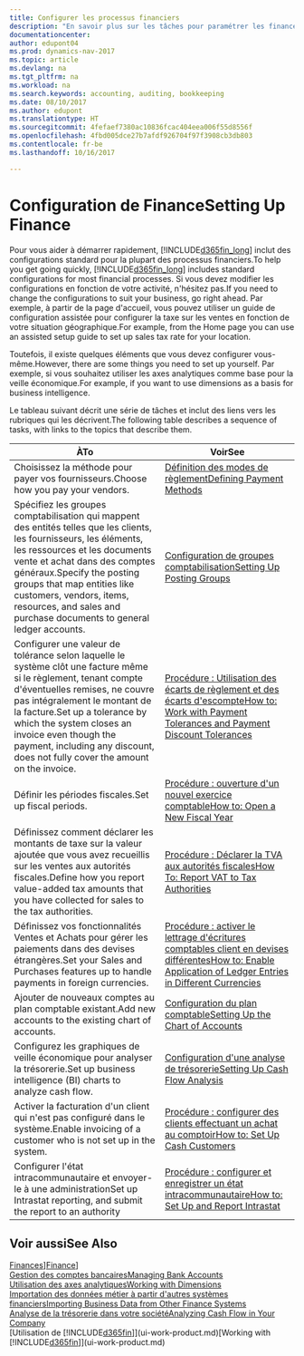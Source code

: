```yaml
---
title: Configurer les processus financiers
description: "En savoir plus sur les tâches pour paramétrer les finances de votre société afin de les adapter à votre comptabilité ou vos audits."
documentationcenter: 
author: edupont04
ms.prod: dynamics-nav-2017
ms.topic: article
ms.devlang: na
ms.tgt_pltfrm: na
ms.workload: na
ms.search.keywords: accounting, auditing, bookkeeping
ms.date: 08/10/2017
ms.author: edupont
ms.translationtype: HT
ms.sourcegitcommit: 4fefaef7380ac10836fcac404eea006f55d8556f
ms.openlocfilehash: 4fbd005dce27b7afdf926704f97f3908cb3db803
ms.contentlocale: fr-be
ms.lasthandoff: 10/16/2017

---
```

# <a name="setting-up-finance"></a><span data-ttu-id="ad580-103">Configuration de Finance</span><span class="sxs-lookup"><span data-stu-id="ad580-103">Setting Up Finance</span></span>
<span data-ttu-id="ad580-104">Pour vous aider à démarrer rapidement, [!INCLUDE[d365fin_long](includes/d365fin_long_md.md)] inclut des configurations standard pour la plupart des processus financiers.</span><span class="sxs-lookup"><span data-stu-id="ad580-104">To help you get going quickly, [!INCLUDE[d365fin_long](includes/d365fin_long_md.md)] includes standard configurations for most financial processes.</span></span> <span data-ttu-id="ad580-105">Si vous devez modifier les configurations en fonction de votre activité, n'hésitez pas.</span><span class="sxs-lookup"><span data-stu-id="ad580-105">If you need to change the configurations to suit your business, go right ahead.</span></span> <span data-ttu-id="ad580-106">Par exemple, à partir de la page d'accueil, vous pouvez utiliser un guide de configuration assistée pour configurer la taxe sur les ventes en fonction de votre situation géographique.</span><span class="sxs-lookup"><span data-stu-id="ad580-106">For example, from the Home page you can use an assisted setup guide to set up sales tax rate for your location.</span></span>  

<span data-ttu-id="ad580-107">Toutefois, il existe quelques éléments que vous devez configurer vous-même.</span><span class="sxs-lookup"><span data-stu-id="ad580-107">However, there are some things you need to set up yourself.</span></span> <span data-ttu-id="ad580-108">Par exemple, si vous souhaitez utiliser les axes analytiques comme base pour la veille économique.</span><span class="sxs-lookup"><span data-stu-id="ad580-108">For example, if you want to use dimensions as a basis for business intelligence.</span></span>  

<span data-ttu-id="ad580-109">Le tableau suivant décrit une série de tâches et inclut des liens vers les rubriques qui les décrivent.</span><span class="sxs-lookup"><span data-stu-id="ad580-109">The following table describes a sequence of tasks, with links to the topics that describe them.</span></span>

| <span data-ttu-id="ad580-110">À</span><span class="sxs-lookup"><span data-stu-id="ad580-110">To</span></span> | <span data-ttu-id="ad580-111">Voir</span><span class="sxs-lookup"><span data-stu-id="ad580-111">See</span></span> |
| --- | --- |
| <span data-ttu-id="ad580-112">Choisissez la méthode pour payer vos fournisseurs.</span><span class="sxs-lookup"><span data-stu-id="ad580-112">Choose how you pay your vendors.</span></span> |[<span data-ttu-id="ad580-113">Définition des modes de règlement</span><span class="sxs-lookup"><span data-stu-id="ad580-113">Defining Payment Methods</span></span>](finance-payment-methods.md) |
| <span data-ttu-id="ad580-114">Spécifiez les groupes comptabilisation qui mappent des entités telles que les clients, les fournisseurs, les éléments, les ressources et les documents vente et achat dans des comptes généraux.</span><span class="sxs-lookup"><span data-stu-id="ad580-114">Specify the posting groups that map entities like customers, vendors, items, resources, and sales and purchase documents to general ledger accounts.</span></span> |[<span data-ttu-id="ad580-115">Configuration de groupes comptabilisation</span><span class="sxs-lookup"><span data-stu-id="ad580-115">Setting Up Posting Groups</span></span>](finance-posting-groups.md)|
|<span data-ttu-id="ad580-116">Configurer une valeur de tolérance selon laquelle le système clôt une facture même si le règlement, tenant compte d'éventuelles remises, ne couvre pas intégralement le montant de la facture.</span><span class="sxs-lookup"><span data-stu-id="ad580-116">Set up a tolerance by which the system closes an invoice even though the payment, including any discount, does not fully cover the amount on the invoice.</span></span>|[<span data-ttu-id="ad580-117">Procédure : Utilisation des écarts de règlement et des écarts d'escompte</span><span class="sxs-lookup"><span data-stu-id="ad580-117">How to: Work with Payment Tolerances and Payment Discount Tolerances</span></span>](finance-payment-tolerance-and-payment-discount-tolerance.md)|
| <span data-ttu-id="ad580-118">Définir les périodes fiscales.</span><span class="sxs-lookup"><span data-stu-id="ad580-118">Set up fiscal periods.</span></span> |[<span data-ttu-id="ad580-119">Procédure : ouverture d'un nouvel exercice comptable</span><span class="sxs-lookup"><span data-stu-id="ad580-119">How to: Open a New Fiscal Year</span></span>](finance-how-open-new-fiscal-year.md) |
| <span data-ttu-id="ad580-120">Définissez comment déclarer les montants de taxe sur la valeur ajoutée que vous avez recueillis sur les ventes aux autorités fiscales.</span><span class="sxs-lookup"><span data-stu-id="ad580-120">Define how you report value-added tax amounts that you have collected for sales to the tax authorities.</span></span> |[<span data-ttu-id="ad580-121">Procédure : Déclarer la TVA aux autorités fiscales</span><span class="sxs-lookup"><span data-stu-id="ad580-121">How To: Report VAT to Tax Authorities</span></span>](finance-how-report-vat.md)|
| <span data-ttu-id="ad580-122">Définissez vos fonctionnalités Ventes et Achats pour gérer les paiements dans des devises étrangères.</span><span class="sxs-lookup"><span data-stu-id="ad580-122">Set your Sales and Purchases features up to handle payments in foreign currencies.</span></span>|[<span data-ttu-id="ad580-123">Procédure : activer le lettrage d'écritures comptables client en devises différentes</span><span class="sxs-lookup"><span data-stu-id="ad580-123">How to: Enable Application of Ledger Entries in Different Currencies</span></span>](finance-how-enable-application-ledger-entries-different-currencies.md)
| <span data-ttu-id="ad580-124">Ajouter de nouveaux comptes au plan comptable existant.</span><span class="sxs-lookup"><span data-stu-id="ad580-124">Add new accounts to the existing chart of accounts.</span></span> |[<span data-ttu-id="ad580-125">Configuration du plan comptable</span><span class="sxs-lookup"><span data-stu-id="ad580-125">Setting Up the Chart of Accounts</span></span>](finance-setup-chart-accounts.md) |
| <span data-ttu-id="ad580-126">Configurez les graphiques de veille économique pour analyser la trésorerie.</span><span class="sxs-lookup"><span data-stu-id="ad580-126">Set up business intelligence (BI) charts to analyze cash flow.</span></span> |[<span data-ttu-id="ad580-127">Configuration d'une analyse de trésorerie</span><span class="sxs-lookup"><span data-stu-id="ad580-127">Setting Up Cash Flow Analysis</span></span>](finance-setup-cash-flow-analyses.md) |
|<span data-ttu-id="ad580-128">Activer la facturation d'un client qui n'est pas configuré dans le système.</span><span class="sxs-lookup"><span data-stu-id="ad580-128">Enable invoicing of a customer who is not set up in the system.</span></span>|[<span data-ttu-id="ad580-129">Procédure : configurer des clients effectuant un achat au comptoir</span><span class="sxs-lookup"><span data-stu-id="ad580-129">How to: Set Up Cash Customers</span></span>](finance-how-to-set-up-cash-customers.md)|
| <span data-ttu-id="ad580-130">Configurer l'état intracommunautaire et envoyer-le à une administration</span><span class="sxs-lookup"><span data-stu-id="ad580-130">Set up Intrastat reporting, and submit the report to an authority</span></span> | [<span data-ttu-id="ad580-131">Procédure : configurer et enregistrer un état intracommunautaire</span><span class="sxs-lookup"><span data-stu-id="ad580-131">How to: Set Up and Report Intrastat</span></span>](finance-how-setup-report-intrastat.md)|

## <a name="see-also"></a><span data-ttu-id="ad580-132">Voir aussi</span><span class="sxs-lookup"><span data-stu-id="ad580-132">See Also</span></span>
<span data-ttu-id="ad580-133">[Finances](finance.md)]</span><span class="sxs-lookup"><span data-stu-id="ad580-133">[Finance](finance.md)]</span></span>  
[<span data-ttu-id="ad580-134">Gestion des comptes bancaires</span><span class="sxs-lookup"><span data-stu-id="ad580-134">Managing Bank Accounts</span></span>](bank-manage-bank-accounts.md)  
[<span data-ttu-id="ad580-135">Utilisation des axes analytiques</span><span class="sxs-lookup"><span data-stu-id="ad580-135">Working with Dimensions</span></span>](finance-dimensions.md)  
[<span data-ttu-id="ad580-136">Importation des données métier à partir d'autres systèmes financiers</span><span class="sxs-lookup"><span data-stu-id="ad580-136">Importing Business Data from Other Finance Systems</span></span>](upload-data.md)  
[<span data-ttu-id="ad580-137">Analyse de la trésorerie dans votre société</span><span class="sxs-lookup"><span data-stu-id="ad580-137">Analyzing Cash Flow in Your Company</span></span>](finance-analyze-cash-flow.md)  
<span data-ttu-id="ad580-138">[Utilisation de [!INCLUDE[d365fin](includes/d365fin_md.md)]](ui-work-product.md)</span><span class="sxs-lookup"><span data-stu-id="ad580-138">[Working with [!INCLUDE[d365fin](includes/d365fin_md.md)]](ui-work-product.md)</span></span>  

## 

